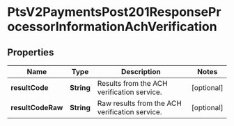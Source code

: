 
# PtsV2PaymentsPost201ResponseProcessorInformationAchVerification

## Properties
Name | Type | Description | Notes
------------ | ------------- | ------------- | -------------
**resultCode** | **String** | Results from the ACH verification service.  |  [optional]
**resultCodeRaw** | **String** | Raw results from the ACH verification service.  |  [optional]



